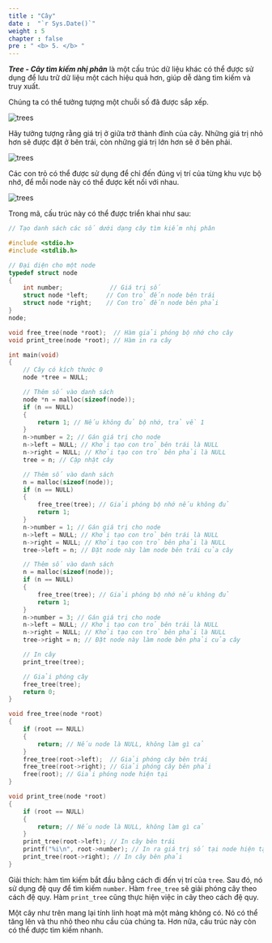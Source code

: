 ```yaml
---
title : "Cây"
date :  "`r Sys.Date()`" 
weight : 5 
chapter : false
pre : " <b> 5. </b> "
---
```

***Tree - Cây tìm kiếm nhị phân*** là một cấu trúc dữ liệu khác có thể được sử dụng để lưu trữ dữ liệu một cách hiệu quả hơn, giúp dễ dàng tìm kiếm và truy xuất.

Chúng ta có thể tưởng tượng một chuỗi số đã được sắp xếp.

![trees](https://raw.githubusercontent.com/baobaoupcloud/cs-w5/main/static/images/5.trees/trees1.png)


Hãy tưởng tượng rằng giá trị ở giữa trở thành đỉnh của cây. Những giá trị nhỏ hơn sẽ được đặt ở bên trái, còn những giá trị lớn hơn sẽ ở bên phải.

![trees](https://raw.githubusercontent.com/baobaoupcloud/cs-w5/main/static/images/5.trees/trees2.png)


Các con trỏ có thể được sử dụng để chỉ đến đúng vị trí của từng khu vực bộ nhớ, để mỗi node này có thể được kết nối với nhau.

![trees](https://raw.githubusercontent.com/baobaoupcloud/cs-w5/main/static/images/5.trees/trees3.png)


Trong mã, cấu trúc này có thể được triển khai như sau:

```c
// Tạo danh sách các số dưới dạng cây tìm kiếm nhị phân

#include <stdio.h>
#include <stdlib.h>

// Đại diện cho một node
typedef struct node
{
    int number;             // Giá trị số
    struct node *left;     // Con trỏ đến node bên trái
    struct node *right;    // Con trỏ đến node bên phải
}
node;

void free_tree(node *root);  // Hàm giải phóng bộ nhớ cho cây
void print_tree(node *root); // Hàm in ra cây

int main(void)
{
    // Cây có kích thước 0
    node *tree = NULL;

    // Thêm số vào danh sách
    node *n = malloc(sizeof(node));
    if (n == NULL)
    {
        return 1; // Nếu không đủ bộ nhớ, trả về 1
    }
    n->number = 2; // Gán giá trị cho node
    n->left = NULL; // Khởi tạo con trỏ bên trái là NULL
    n->right = NULL; // Khởi tạo con trỏ bên phải là NULL
    tree = n; // Cập nhật cây

    // Thêm số vào danh sách
    n = malloc(sizeof(node));
    if (n == NULL)
    {
        free_tree(tree); // Giải phóng bộ nhớ nếu không đủ
        return 1;
    }
    n->number = 1; // Gán giá trị cho node
    n->left = NULL; // Khởi tạo con trỏ bên trái là NULL
    n->right = NULL; // Khởi tạo con trỏ bên phải là NULL
    tree->left = n; // Đặt node này làm node bên trái của cây

    // Thêm số vào danh sách
    n = malloc(sizeof(node));
    if (n == NULL)
    {
        free_tree(tree); // Giải phóng bộ nhớ nếu không đủ
        return 1;
    }
    n->number = 3; // Gán giá trị cho node
    n->left = NULL; // Khởi tạo con trỏ bên trái là NULL
    n->right = NULL; // Khởi tạo con trỏ bên phải là NULL
    tree->right = n; // Đặt node này làm node bên phải của cây

    // In cây
    print_tree(tree);

    // Giải phóng cây
    free_tree(tree);
    return 0;
}

void free_tree(node *root)
{
    if (root == NULL)
    {
        return; // Nếu node là NULL, không làm gì cả
    }
    free_tree(root->left);  // Giải phóng cây bên trái
    free_tree(root->right); // Giải phóng cây bên phải
    free(root); // Giải phóng node hiện tại
}

void print_tree(node *root)
{
    if (root == NULL)
    {
        return; // Nếu node là NULL, không làm gì cả
    }
    print_tree(root->left); // In cây bên trái
    printf("%i\n", root->number); // In ra giá trị số tại node hiện tại
    print_tree(root->right); // In cây bên phải
}
```
Giải thích: hàm tìm kiếm bắt đầu bằng cách đi đến vị trí của `tree`. Sau đó, nó sử dụng đệ quy để tìm kiếm `number`. Hàm `free_tree` sẽ giải phóng cây theo cách đệ quy. Hàm `print_tree` cũng thực hiện việc in cây theo cách đệ quy.

Một cây như trên mang lại tính linh hoạt mà một mảng không có. Nó có thể tăng lên và thu nhỏ theo nhu cầu của chúng ta. Hơn nữa, cấu trúc này còn có thể được tìm kiếm nhanh.



